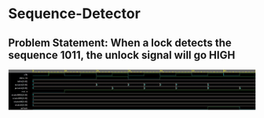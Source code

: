 # Sequence-Detector
## Problem Statement: When a lock detects the sequence 1011, the unlock signal will go HIGH
<p align="middle">
<img src="Waveform.jpg">
</p>

